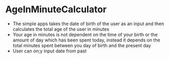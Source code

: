 # AgeInMinuteCalculator
- The simple apps takes the date of birth of the user as an input and then calculates the total age of the user in minutes
- Your age in minutes is not dependent on the time of your birth or the amount of day which has been spent today, instead it depends on the total minutes spent between you day of birth and the present day
- User can on;y input date from past
